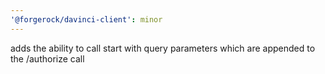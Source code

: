 ```yaml
---
'@forgerock/davinci-client': minor
---
```


adds the ability to call start with query parameters which are appended to the /authorize call
